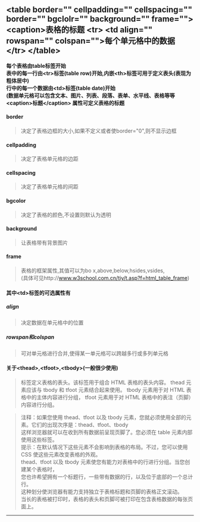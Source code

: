 \<table border="" cellpadding="" cellspacing="" border="" bgclolr="" background="" frame="">
    \<caption>表格的标题</caption>
    \<tr>
        \<td align="" rowspan="" colspan="">每个单元格中的数据</td>
    \</tr>
\</table>
---
**每个表格由table标签开始     
表中的每一行由\<tr>标签(table row)开始,内嵌\<th>标签可用于定义表头(表现为粗体居中)      
行中的每一个数据由\<td>标签(table date)开始     
(数据单元格可以包含文本、图片、列表、段落、表单、水平线、表格等等  	
\<caption>标题\</caption> 属性可定义表格的标题**		
#### border
>决定了表格边框的大小,如果不定义或者使border="0",则不显示边框      
#### cellpadding
>决定了表格单元格的边距      
#### cellspacing
>决定了表格单元格的间距      
#### bgcolor
>决定了表格的颜色,不设置则默认为透明           
#### background
>让表格带有背景图片     
#### frame
>表格的框架属性,其值可以为bo  x,above,below,hsides,vsides,            
>(具体可见http://www.w3school.com.cn/tiy/t.asp?f=html_table_frame)        
#### 其中\<td>标签的可选属性有
##### align
>决定数据在单元格中的位置    
##### rowspan和colspan
>可对单元格进行合并,使得某一单元格可以跨越多行或多列单元格  

#### 关于\<thead>,\<tfoot>,\<tbody>(一般很少使用)  
><thead> 标签定义表格的表头。该标签用于组合 HTML 表格的表头内容。  
>thead 元素应该与 tbody 和 tfoot 元素结合起来使用。  
>tbody 元素用于对 HTML 表格中的主体内容进行分组，     
>tfoot 元素用于对 HTML 表格中的表注（页脚）内容进行分组。     

>注释：如果您使用 thead、tfoot 以及 tbody 元素，您就必须使用全部的元素。它们的出现次序是：thead、tfoot、tbody    
>这样浏览器就可以在收到所有数据前呈现页脚了。您必须在 table 元素内部使用这些标签。   
>提示：在默认情况下这些元素不会影响到表格的布局。不过，您可以使用 CSS 使这些元素改变表格的外观。     
>thead、tfoot 以及 tbody 元素使您有能力对表格中的行进行分组。当您创建某个表格时，  
>您也许希望拥有一个标题行，一些带有数据的行，以及位于底部的一个总计行。    
>这种划分使浏览器有能力支持独立于表格标题和页脚的表格正文滚动。    
>当长的表格被打印时，表格的表头和页脚可被打印在包含表格数据的每张页面上。  

************************************************